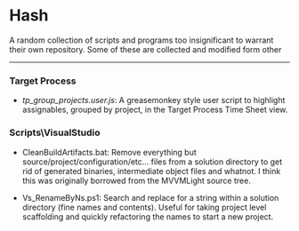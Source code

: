Hash
====
A random collection of scripts and programs too insignificant to warrant their own repository.  Some of these are collected and modified form other 

- - -


### Target Process

* _tp_group_projects.user.js_: A greasemonkey style user script to highlight assignables, grouped by project, in the Target Process Time Sheet view.

### Scripts\VisualStudio
* CleanBuildArtifacts.bat: Remove everything but source/project/configuration/etc... files from a solution directory to get rid of generated binaries, intermediate object files and whatnot.  I think this was originally borrowed from the MVVMLight source tree.

* Vs_RenameByNs.ps1: Search and replace for a string within a solution directory (fine names and contents).  Useful for taking project level scaffolding and quickly refactoring the names to start a new project.

